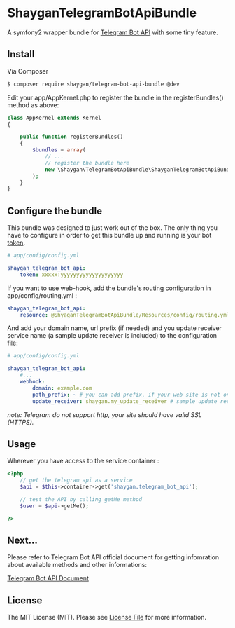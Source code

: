 ShayganTelegramBotApiBundle
===================

A symfony2 wrapper bundle for  [Telegram Bot API](https://core.telegram.org/bots/api) with some tiny feature.

## Install

Via Composer

``` bash
$ composer require shaygan/telegram-bot-api-bundle @dev
```

Edit your app/AppKernel.php to register the bundle in the registerBundles() method as above:


```php
class AppKernel extends Kernel
{

    public function registerBundles()
    {
        $bundles = array(
            // ...
            // register the bundle here
            new \Shaygan\TelegramBotApiBundle\ShayganTelegramBotApiBundle()
        );
    }
}
```

## Configure the bundle

This bundle was designed to just work out of the box. The only thing you have to configure in order to get this bundle up and running is your bot [token](https://core.telegram.org/bots#botfather).

```yaml
# app/config/config.yml

shaygan_telegram_bot_api:
    token: xxxxx:yyyyyyyyyyyyyyyyyyyy
```

If you want to use web-hook, add the bundle's routing configuration in app/config/routing.yml :

```yaml
shaygan_telegram_bot_api:
    resource: @ShyaganTelegramBotApiBundle/Resources/config/routing.yml

```
And add your domain name, url prefix (if needed) and you update receiver service name (a sample update receiver is included) to the configuration file:
```yaml
# app/config/config.yml

shaygan_telegram_bot_api:
    #...
    webhook:
        domain: example.com
        path_prefix: ~ # you can add prefix, if your web site is not on the root
        update_receiver: shaygan.my_update_receiver # sample update receiver
```
*note: Telegram do not support http, your site should have valid SSL (HTTPS).*

## Usage


Wherever you have access to the service container :
```php
<?php
    // get the telegram api as a service
    $api = $this->container->get('shaygan.telegram_bot_api');

    // test the API by calling getMe method
    $user = $api->getMe();

?>
```
## Next...
Please refer to Telegram Bot API official document for getting infomration about available methods and other informations:

[Telegram Bot API Document](https://core.telegram.org/bots/api)

## License

The MIT License (MIT). Please see [License File](LICENSE.md) for more information.
